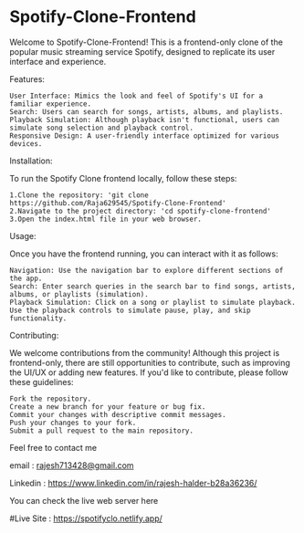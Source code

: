 # Spotify-Clone-Frontend

Welcome to Spotify-Clone-Frontend! This is a frontend-only clone of the popular music streaming service Spotify, designed to replicate its user interface and experience.

Features:

    User Interface: Mimics the look and feel of Spotify's UI for a familiar experience.
    Search: Users can search for songs, artists, albums, and playlists.
    Playback Simulation: Although playback isn't functional, users can simulate song selection and playback control.
    Responsive Design: A user-friendly interface optimized for various devices.

Installation:

To run the Spotify Clone frontend locally, follow these steps:

    1.Clone the repository: 'git clone https://github.com/Raja629545/Spotify-Clone-Frontend'
    2.Navigate to the project directory: 'cd spotify-clone-frontend'
    3.Open the index.html file in your web browser.


Usage:

Once you have the frontend running, you can interact with it as follows:

    Navigation: Use the navigation bar to explore different sections of the app.
    Search: Enter search queries in the search bar to find songs, artists, albums, or playlists (simulation).
    Playback Simulation: Click on a song or playlist to simulate playback. Use the playback controls to simulate pause, play, and skip functionality.

Contributing:

We welcome contributions from the community! Although this project is frontend-only, there are still opportunities to contribute, such as improving the UI/UX or adding new features. If you'd like to contribute, please follow these guidelines:

    Fork the repository.
    Create a new branch for your feature or bug fix.
    Commit your changes with descriptive commit messages.
    Push your changes to your fork.
    Submit a pull request to the main repository.

Feel free to contact me

email : rajesh713428@gmail.com

Linkedin : https://www.linkedin.com/in/rajesh-halder-b28a36236/



You can check the live web server here

#Live Site : https://spotifyclo.netlify.app/
